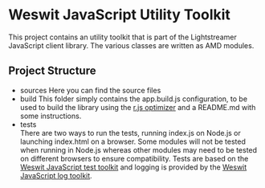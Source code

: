 # Weswit JavaScript Utility Toolkit

This project contains an utility toolkit that is part of the Lightstreamer JavaScript client library.
The various classes are written as AMD modules.
     
## Project Structure 

*    sources
     Here you can find the source files
*    build
     This folder simply contains the app.build.js configuration, to be used to build the library using the [r.js optimizer](https://github.com/jrburke/r.j) and a README.md with some instructions.
*    tests   
     There are two ways to run the tests, running index.js on Node.js or launching index.html on a browser. Some modules will not be tested when running in Node.js whereas other modules may need to be tested on different browsers to ensure compatibility. Tests are based on the [Weswit JavaScript test toolkit](https://github.com/Lightstreamer/utility-test-javascript) and logging is provided by the [Weswit JavaScript log toolkit](https://github.com/Lightstreamer/utility-logging-javascript).



